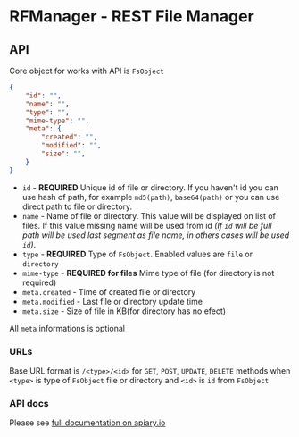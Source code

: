 # RFManager - REST File Manager

## API

Core object for works with API is `FsObject`

```json
{
    "id": "",
    "name": "",
    "type": "",
    "mime-type": "",
    "meta": {
        "created": "",
        "modified": "",
        "size": "",
    }
}
```

* `id` - **REQUIRED** Unique id of file or directory. If you haven't id you can use hash of path, for example `md5(path)`, `base64(path)` or you can use direct path to file or directory.
* `name` - Name of file or directory. This value will be displayed on list of files. If this value missing name will be used from id *(If `id` will be full path will be used last segment as file name, in others cases will be used `id`)*.
* `type` - **REQUIRED** Type of `FsObject`. Enabled values are `file` or `directory`
* `mime-type` - **REQUIRED for files** Mime type of file (for directory is not required)
* `meta.created` - Time of created file or directory
* `meta.modified` - Last file or directory update time
* `meta.size` - Size of file in KB(for directory has no efect)

All `meta` informations is optional

### URLs

Base URL format is `/<type>/<id>` for `GET`, `POST`, `UPDATE`, `DELETE` methods when `<type>` is type of `FsObject` file or directory and `<id>` is `id` from `FsObject`

### API docs

Please see [full documentation on apiary.io](http://docs.rfmanager.apiary.io/#)